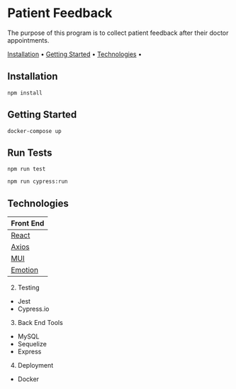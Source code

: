 # Patient Feedback

The purpose of this program is to collect patient feedback after their doctor appointments.

[Installation](#installation) •
[Getting Started](#getting-started) •
[Technologies](#technologies) •

## Installation

```
npm install
```

## Getting Started

```
docker-compose up
```

## Run Tests

```
npm run test
```

```
npm run cypress:run
```

## Technologies

| Front End                        |
| -------------------------------- |
| [React](https://reactjs.org/)    |
| [Axios](https://axios-http.com/) |
| [MUI](https://mui.com/)          |
| [Emotion](https://emotion.sh)    |

2. Testing

- Jest
- Cypress.io

3. Back End Tools

- MySQL
- Sequelize
- Express

4. Deployment

- Docker

